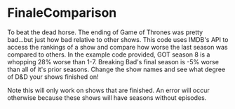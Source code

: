# FinaleComparison
To beat the dead horse. The ending of Game of Thrones was pretty bad...but just how bad relative to other shows. This code uses IMDB's API to access the rankings of a show and compare how worse the last season was compared to others. In the example code provided, GOT season 8 is a whopping 28% worse than 1-7. Breaking Bad's final season is -5% worse than all of it's prior seasons. Change the show names and see what degree of D&D your shows finished on! 

Note this will only work on shows that are finished. An error will occur otherwise because these shows will have seasons without episodes. 

